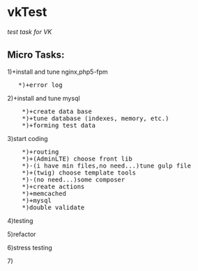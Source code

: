 # vkTest
<h6>test task for VK</h6>

<h2>Micro Tasks:</h2>
<p>1)+install and tune nginx,php5-fpm</p>
<pre>	*)+error log</pre>
    
<p>2)+install and tune mysql</p>
<pre>
    *)+create data base
    *)+tune database (indexes, memory, etc.)
    *)+forming test data
</pre>
<p>3)start coding</p>
<pre>
    *)+routing
    *)+(AdminLTE) choose front lib
    *)-(i have min files,no need...)tune gulp file
    *)+(twig) choose template tools
    *)-(no need...)some composer
    *)+create actions
    *)+memcached
    *)+mysql
    *)double validate
</pre>    
<p>4)testing</p>
<p>5)refactor</p>
<p>6)stress testing</p>
<p>7)</p>

